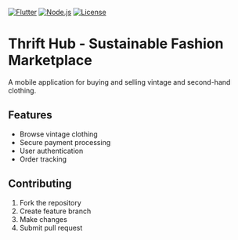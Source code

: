 [![Flutter](https://img.shields.io/badge/Flutter-Framework-blue)](https://flutter.dev)
[![Node.js](https://img.shields.io/badge/Node.js-Backend-green)](https://nodejs.org)
[![License](https://img.shields.io/badge/License-MIT-yellow.svg)](LICENSE)
# Thrift Hub - Sustainable Fashion Marketplace

A mobile application for buying and selling vintage and second-hand clothing.

## Features
- Browse vintage clothing
- Secure payment processing  
- User authentication
- Order tracking


## Contributing
1. Fork the repository
2. Create feature branch
3. Make changes
4. Submit pull request

